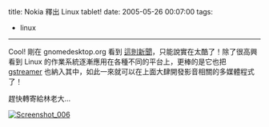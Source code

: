 title: Nokia 釋出 Linux tablet!
date: 2005-05-26 00:07:00
tags: 
- linux
---

Cool!
剛在 gnomedesktop.org 看到 [這則新聞](http://gnomedesktop.org/node/2265)，只能說實在太酷了！除了很高興看到 Linux 的作業系統逐漸應用在各種不同的平台上，更棒的是它也把 [gstreamer](http://gstreamer.freedesktop.org/) 也納入其中，如此一來就可以在上面大肆開發影音相關的多媒體程式了！

趕快轉寄給林老大…

[![Screenshot_006](http://photos12.flickr.com/15652934_c0b568a8dd_m.jpg)](http://www.flickr.com/photos/46509322@N00/15652934/ "Photo Sharing")